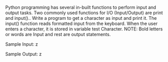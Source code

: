 Python programming has several in-built functions to perform input and output tasks. Two commonly used functions for I/O (Input/Output) are print and input().. Write a program to get a character as input and print it. The input() function reads formatted input from the keyboard. When the user enters a character, it is stored in variable test Character. NOTE: Bold letters or words are Input and rest are output statements.

Sample Input:
z

Sample Output:
z
